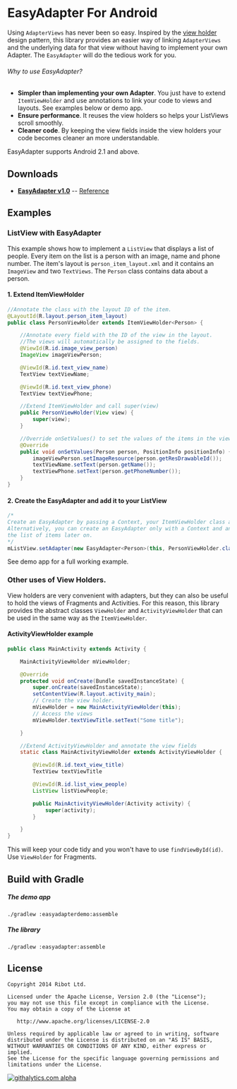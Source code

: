 EasyAdapter For Android
===========

Using `AdapterViews` has never been so easy. Inspired by the [view holder](http://developer.android.com/training/improving-layouts/smooth-scrolling.html#ViewHolder) design pattern, this library provides an easier way of linking `AdapterViews` and the underlying data for that view without having to implement your own Adapter. The `EasyAdapter` will do the tedious work for you.

###### Why to use EasyAdapter?
* __Simpler than implementing your own Adapter__. You just have to extend `ItemViewHolder` and use annotations to link your code to views and layouts. See examples below or demo app.
* __Ensure performance__. It reuses the view holders so helps your ListViews scroll smoothly.
* __Cleaner code__. By keeping the view fields inside the view holders your code becomes cleaner an more understandable.

EasyAdapter supports Android 2.1 and above.

Downloads
--------------

* __[EasyAdapter v1.0](https://raw.github.com/ribot/EasyAdapter/master/downloads/easyadapter-v1.0.jar)__ -- [Reference](https://rawgithub.com/ribot/EasyAdapter/master/easyadapter/docs/v1.0/index.html)

Examples
--------------

### ListView with EasyAdapter

This example shows how to implement a `ListView` that displays a list of people. Every item on the list is a person with an image, name and phone number. The item's layout is `person_item_layout.xml` and it contains an `ImageView` and two `TextViews`. The `Person` class contains data about a person.

#### 1. Extend ItemViewHolder

```java
//Annotate the class with the layout ID of the item.
@LayoutId(R.layout.person_item_layout)
public class PersonViewHolder extends ItemViewHolder<Person> {

    //Annotate every field with the ID of the view in the layout.
    //The views will automatically be assigned to the fields.
    @ViewId(R.id.image_view_person)
    ImageView imageViewPerson;

    @ViewId(R.id.text_view_name)
    TextView textViewName;

    @ViewId(R.id.text_view_phone)
    TextView textViewPhone;

    //Extend ItemViewHolder and call super(view)
    public PersonViewHolder(View view) {
        super(view);
    }

    //Override onSetValues() to set the values of the items in the views.
    @Override
    public void onSetValues(Person person, PositionInfo positionInfo) {
        imageViewPerson.setImageResource(person.getResDrawableId());
        textViewName.setText(person.getName());
        textViewPhone.setText(person.getPhoneNumber());
    }
}
```
#### 2. Create the EasyAdapter and add it to your ListView

```java
/*
Create an EasyAdapter by passing a Context, your ItemViewHolder class and the list of items.
Alternatively, you can create an EasyAdapter only with a Context and an ItemViewHolder class and set
the list of items later on.
*/
mListView.setAdapter(new EasyAdapter<Person>(this, PersonViewHolder.class, DataProvider.getListPeople()));
```
See demo app for a full working example.

### Other uses of View Holders.

View holders are very convenient with adapters, but they can also be useful to hold the views of Fragments and Activities. For this reason, this library provides the abstract classes `ViewHolder` and `ActivityViewHolder` that can be used in the same way as the `ItemViewHolder`.

#### ActivityViewHolder example

```java
public class MainActivity extends Activity {

    MainActivityViewHolder mViewHolder;

    @Override
    protected void onCreate(Bundle savedInstanceState) {
        super.onCreate(savedInstanceState);
        setContentView(R.layout.activity_main);
        // Create the view holder.
        mViewHolder = new MainActivityViewHolder(this);
        // Access the views
        mViewHolder.textViewTitle.setText("Some title");

    }

    //Extend ActivityViewHolder and annotate the view fields
    static class MainActivityViewHolder extends ActivityViewHolder {

        @ViewId(R.id.text_view_title)
        TextView textViewTitle

        @ViewId(R.id.list_view_people)
        ListView listViewPeople;

        public MainActivityViewHolder(Activity activity) {
            super(activity);
        }

    }
}
```
This will keep your code tidy and you won't have to use `findViewById(id)`. Use `ViewHolder` for Fragments.

Build with Gradle
--------------
##### The demo app
```
./gradlew :easyadapterdemo:assemble
```
##### The library
```
./gradlew :easyadapter:assemble
```


License
--------------

    Copyright 2014 Ribot Ltd.

    Licensed under the Apache License, Version 2.0 (the "License");
    you may not use this file except in compliance with the License.
    You may obtain a copy of the License at

       http://www.apache.org/licenses/LICENSE-2.0

    Unless required by applicable law or agreed to in writing, software
    distributed under the License is distributed on an "AS IS" BASIS,
    WITHOUT WARRANTIES OR CONDITIONS OF ANY KIND, either express or implied.
    See the License for the specific language governing permissions and
    limitations under the License.

[![githalytics.com alpha](https://cruel-carlota.pagodabox.com/366471d9e26ed25255af3ad9da17dfce "githalytics.com")](http://githalytics.com/ribot/EasyAdapter)
